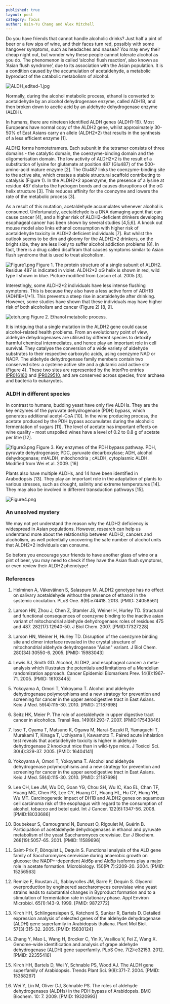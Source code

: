 ```yaml
---
published: true
layout: post
category: focus
author: Hsin-Yu Chang and Alex Mitchell
---
```

Do you have friends that cannot handle alcoholic drinks? Just half a
pint of beer or a few sips of wine, and their faces turn red, possibly with some hangover symptoms, such as headaches and nausea? You may envy their cheap night out, but wonder why these people cannot tolerate alcohol as you do. The phenomenon is called ‘alcohol flush reaction’, also known as ‘Asian flush syndrome’, due to its association with the Asian population. It is a condition caused by the accumulation of acetaldehyde, a metabolic byproduct of the catabolic metabolism of alcohol.

![ALDH_edited-1.jpg]({{site.baseurl}}/assets/media/images/posts/ALDH_edited-1.jpg)

Normally, during the alcohol metabolic process, ethanol is converted to acetaldehyde by an alcohol dehydrogenase enzyme, called ADH1B, and then broken down to acetic acid by an aldehyde dehydrogenase enzyme (ALDH).

In humans, there are nineteen identified ALDH genes (ALDH1-19). Most
Europeans have normal copy of the ALDH2 gene, whilst approximately
30-50% of East Asians carry an allele (ALDH2\*2) that results in the
synthesis of a less efficient enzyme [1].

ALDH2 forms homotetramers. Each subunit in the tetramer consists of
three domains - the catalytic domain, the coenzyme-binding domain and
the oligomerisation domain. The low activity of ALDH2\*2 is the result of a substitution of lysine for glutamate at position 487 (Glu487) of the 500-amino-acid mature enzyme [2]. The Glu487 links the coenzyme-binding site to the active site, which creates a stable
structural scaffold contributing to catalysis (Figure 1). In the
ALDH2\*2 apoenzyme, the presence of a lysine at residue 487 disturbs the hydrogen bonds and causes disruptions of the αG helix structure [3]. This reduces affinity for the coenzyme and lowers the rate of the metabolic process [3].

As a result of this mutation, acetaldehyde accumulates whenever alcohol is consumed. Unfortunately, acetaldehyde is a DNA damaging agent that can cause cancer [4], and a higher risk of ALDH2-deficient drinkers developing esophageal cancer has been shown by several studies [4,5,6]. A knock out mouse model also links ethanol consumption with higher risk of acetaldehyde toxicity in ALDH2 deficient individuals [7]. But whilst the outlook seems to be dim and gloomy for the ALDH2\*2 drinkers, on the bright side, they are less likely to suffer alcohol addiction problems [8]. In fact, there is a drug called disulfiram that causes symptoms similar to Asian flush syndrome that is used to treat alcoholism.

![Figure1.png]({{site.baseurl}}/assets/media/images/posts/Figure1.png)
Figure 1. The protein structure of a single subunit of ALDH2.
Residue 487 is indicated in violet. ALDH2\*2 αG helix is shown in red, wild type I shown in blue. Picture modified from Larson et al. 2005 [3].

Interestingly, some ALDH2\*2 individuals have less intense flushing
symptoms. This is because they also have a less active form of ADH1B
(ADH1B\*1/\*1). This prevents a steep rise in acetaldehyde after
drinking. However, some studies have shown that these individuals may
have higher risk of both alcoholism and cancer (Figure 2) [8, 9].

![etoh.png]({{site.baseurl}}/assets/media/images/posts/etoh.png)
Figure 2. Ethanol metabolic process.

It is intriguing that a single mutation in the ALDH2 gene could cause
alcohol-related health problems. From an evolutionary point of view,
aldehyde dehydrogenases are utilised by different species to detoxify
harmful chemical intermediates, and hence play an important role in cell survival. They catalyse the conversion of a wide variety of aldehyde substrates to their respective carboxylic acids, using coenzyme NAD or NADP. The aldehyde dehydrogenase family members contain two conserved sites: a cysteine active site and a glutamic acid active site (Figure 4). These two sites are represented by the InterPro entries [IPR016160](https://www.ebi.ac.uk/interpro/entry/IPR016160) and
[IPR029510](https://www.ebi.ac.uk/interpro/entry/IPR029510), and are
conserved across species, from archaea and bacteria to eukaryotes.

### ALDH in different species

In contrast to humans, budding yeast have only five ALDHs. They are the key enzymes of the pyruvate dehydrogenase (PDH) bypass, which generates additional acetyl-CoA [10]. In the wine producing process, the acetate produced by the PDH bypass accumulates during the alcoholic fermentation of sugars [11]. The level of acetate has important effects on wine quality - most unspoiled wines have a level of 0.2 to 0.8 g of acetate per litre [12].

![figure3.png]({{site.baseurl}}/assets/media/images/posts/figure3.png)
Figure 3. Key enzymes of the PDH bypass pathway. PDH, pyruvate
dehydrogenase; PDC, pyruvate decarboxylase; ADH, alcohol dehydrogenase; mtALDH, mitochondria ; cALDH, cytoplasmic ALDH. Modified from Wei
et al. 2009. [16]

Plants also have multiple ALDHs, and 14 have been identified in
Arabodopsis [13]. They play an important role in the adaptation of
plants to various stresses, such as drought, salinity and extreme
temperatures [14]. They may also be involved in different transduction pathways [15].

![Figure4.png]({{site.baseurl}}/assets/media/images/posts/Figure4.png)

### An unsolved mystery

We may not yet understand the reason why the ALDH2 deficiency is
widespread in Asian populations. However, research can help us
understand more about the relationship between ALDH2, cancers and
alcoholism, as well potentially uncovering the safe number of alcohol
units that ALDH2\*2 individuals can consume.

So before you encourage your friends to have another glass of wine or a pint of beer, you may need to check if they have the Asian flush
symptoms, or even review their ALDH2 phenotype!

### References

1. Helminen A, Väkeväinen S, Salaspuro M. ALDH2 genotype has no effect on salivary acetaldehyde without the presence of ethanol in the systemic circulation. PLoS One. 8(9):e74418. 2013. [PMID: 24058561]

2. Larson HN, Zhou J, Chen Z, Stamler JS, Weiner H, Hurley TD. Structural and functional consequences of coenzyme binding to the inactive asian variant of mitochondrial aldehyde dehydrogenase: roles of residues 475 and 487. 282(17):12940-50. J Biol Chem. 2007. [PMID:17327228]

3. Larson HN, Weiner H, Hurley TD. Disruption of the coenzyme binding site and dimer interface revealed in the crystal structure of mitochondrial aldehyde dehydrogenase "Asian" variant. J Biol Chem. 280(34):30550-6. 2005. [PMID: 15983043]

4. Lewis SJ, Smith GD. Alcohol, ALDH2, and esophageal cancer: a meta-analysis which illustrates the potentials and limitations of a Mendelian randomization approach. Cancer Epidemiol Biomarkers Prev. 14(8):1967-71. 2005. [PMID: 16103445]

5. Yokoyama A, Omori T, Yokoyama T. Alcohol and aldehyde dehydrogenase polymorphisms and a new strategy for prevention and screening for cancer in the upper aerodigestive tract in East Asians. Keio J Med. 59(4):115-30. 2010. [PMID: 21187698]

6. Seitz HK, Meier P. The role of acetaldehyde in upper digestive tract cancer in alcoholics. Transl Res. 149(6):293-7. 2007. [PMID:17543846]

7. Isse T, Oyama T, Matsuno K, Ogawa M, Narai-Suzuki R, Yamaguchi T, Murakami T, Kinaga T, Uchiyama I, Kawamoto T. Paired acute inhalation test reveals that acetaldehyde toxicity is higher in aldehyde dehydrogenase 2 knockout mice than in wild-type mice. J Toxicol Sci. 30(4):329-37. 2005. [PMID: 16404141]

8. Yokoyama A, Omori T, Yokoyama T. Alcohol and aldehyde dehydrogenase polymorphisms and a new strategy for prevention and screening for cancer in the upper aerodigestive tract in East Asians. Keio J Med. 59(4):115-30. 2010. [PMID: 21187698]

9. Lee CH, Lee JM, Wu DC, Goan YG, Chou SH, Wu IC, Kao EL, Chan TF, Huang MC, Chen PS, Lee CY, Huang CT, Huang HL, Hu CY, Hung YH, Wu MT. Carcinogenetic impact of DH1B and ALDH2 genes on squamous cell carcinoma risk of the esophagus with regard to the consumption of alcohol, tobacco and betel quid. Int J Cancer. 122(6):1347-56. 2008. [PMID:18033686]

10. Boubekeur S, Camougrand N, Bunoust O, Rigoulet M, Guérin B. Participation of acetaldehyde dehydrogenases in ethanol and pyruvate metabolism of the yeast Saccharomyces cerevisiae. Eur J Biochem. 268(19):5057-65. 2001. [PMID: 11589696]

11. Saint-Prix F, Bönquist L, Dequin S. Functional analysis of the ALD gene family of Saccharomyces cerevisiae during anaerobic growth on glucose: the NADP+-dependent Ald6p and Ald5p isoforms play a major role in acetate formation. Microbiology. 150(Pt 7):2209-20. 2004. [PMID: 15256563]

12. Remize F, Roustan JL, Sablayrolles JM, Barre P, Dequin S. Glycerol overproduction by engineered saccharomyces cerevisiae wine yeast strains leads to substantial changes in Byproduct formation and to a stimulation of fermentation rate in stationary phase. Appl Environ
Microbiol. 65(1):143-9. 1999. [PMID: 9872772]

13. Kirch HH, Schlingensiepen S, Kotchoni S, Sunkar R, Bartels D. Detailed expression analysis of selected genes of the aldehyde dehydrogenase (ALDH) gene superfamily in Arabidopsis thaliana. Plant Mol Biol. 57(3):315-32. 2005. [PMID: 15830124]

14. Zhang Y, Mao L, Wang H, Brocker C, Yin X, Vasiliou V, Fei Z, Wang X. Genome-wide identification and analysis of grape aldehyde dehydrogenase (ALDH) gene superfamily. PLoS One. 7(2):e32153. 2012. [PMID: 22355416]

15. Kirch HH, Bartels D, Wei Y, Schnable PS, Wood AJ. The ALDH gene superfamily of Arabidopsis. Trends Plant Sci. 9(8):371-7. 2004. [PMID: 15358267]

16. Wei Y, Lin M, Oliver DJ, Schnable PS. The roles of aldehyde dehydrogenases (ALDHs) in
the PDH bypass of Arabidopsis. BMC Biochem. 10: 7. 2009. [PMID: 19320993]
